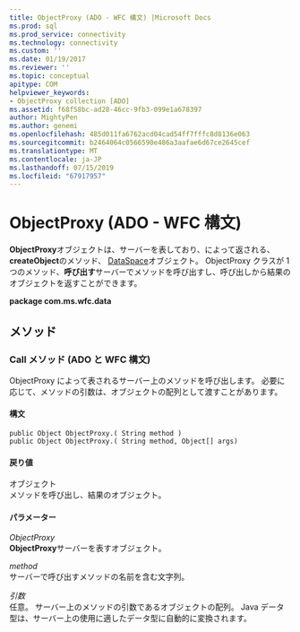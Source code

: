 ```yaml
---
title: ObjectProxy (ADO - WFC 構文) |Microsoft Docs
ms.prod: sql
ms.prod_service: connectivity
ms.technology: connectivity
ms.custom: ''
ms.date: 01/19/2017
ms.reviewer: ''
ms.topic: conceptual
apitype: COM
helpviewer_keywords:
- ObjectProxy collection [ADO]
ms.assetid: f68f58bc-ad28-46cc-9fb3-099e1a678397
author: MightyPen
ms.author: genemi
ms.openlocfilehash: 485d011fa6762acd04cad54ff7fffc8d8136e063
ms.sourcegitcommit: b2464064c0566590e486a3aafae6d67ce2645cef
ms.translationtype: MT
ms.contentlocale: ja-JP
ms.lasthandoff: 07/15/2019
ms.locfileid: "67917957"
---
```

# <a name="objectproxy-ado---wfc-syntax"></a>ObjectProxy (ADO - WFC 構文)
**ObjectProxy**オブジェクトは、サーバーを表しており、によって返される、 **createObject**のメソッド、 [DataSpace](../../../ado/reference/rds-api/dataspace-object-rds.md)オブジェクト。 ObjectProxy クラスが 1 つのメソッド、**呼び出す**サーバーでメソッドを呼び出すし、呼び出しから結果のオブジェクトを返すことができます。  
  
 **package com.ms.wfc.data**  
  
## <a name="methods"></a>メソッド  
  
### <a name="call-method-adowfc-syntax"></a>Call メソッド (ADO と WFC 構文)  
 ObjectProxy によって表されるサーバー上のメソッドを呼び出します。 必要に応じて、メソッドの引数は、オブジェクトの配列として渡すことがあります。  
  
#### <a name="syntax"></a>構文  
  
```  
public Object ObjectProxy.( String method )  
public Object ObjectProxy.( String method, Object[] args)  
```  
  
#### <a name="returns"></a>戻り値  
 オブジェクト  
 メソッドを呼び出し、結果のオブジェクト。  
  
#### <a name="parameters"></a>パラメーター  
 *ObjectProxy*  
 **ObjectProxy**サーバーを表すオブジェクト。  
  
 *method*  
 サーバーで呼び出すメソッドの名前を含む文字列。  
  
 *引数*  
 任意。 サーバー上のメソッドの引数であるオブジェクトの配列。 Java データ型は、サーバー上の使用に適したデータ型に自動的に変換されます。
